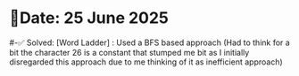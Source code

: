 # 🧠Date: 25 June 2025

#-✅ Solved: 
	[Word Ladder] : Used a BFS based approach (Had to think for a bit the character 26 is a constant that stumped me bit 
	as I initially disregarded this approach due to me thinking of it as inefficient approach) 
